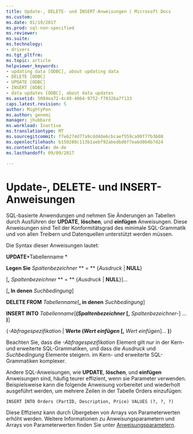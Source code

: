 ```yaml
---
title: Update-, DELETE- und INSERT-Anweisungen | Microsoft Docs
ms.custom: 
ms.date: 01/19/2017
ms.prod: sql-non-specified
ms.reviewer: 
ms.suite: 
ms.technology:
- drivers
ms.tgt_pltfrm: 
ms.topic: article
helpviewer_keywords:
- updating data [ODBC], about updating data
- DELETE [ODBC]
- UPDATE [ODBC]
- INSERT [ODBC]
- data updates [ODBC], about data updates
ms.assetid: 5004ea72-4c49-4064-9752-f7032ba7f133
caps.latest.revision: 5
author: MightyPen
ms.author: genemi
manager: jhubbard
ms.workload: Inactive
ms.translationtype: MT
ms.sourcegitcommit: f7e6274d77a9cdd4de6cbcaef559ca99f77b3608
ms.openlocfilehash: b150288c113b1aebf92abedbd6f7eabd0b4b7d24
ms.contentlocale: de-de
ms.lasthandoff: 09/09/2017

---
```

# <a name="update-delete-and-insert-statements"></a>Update-, DELETE- und INSERT-Anweisungen
SQL-basierte Anwendungen und nehmen Sie Änderungen an Tabellen durch Ausführen der **UPDATE**, **löschen**, und **einfügen** Anweisungen. Diese Anweisungen sind Teil der Konformitätsgrad des minimale SQL-Grammatik und von allen Treibern und Datenquellen unterstützt werden müssen.  
  
 Die Syntax dieser Anweisungen lautet:  
  
 **UPDATE***Tabellenname  *  
  
 **Legen Sie** *Spaltenbezeichner* ** = ** {*Ausdruck* &#124; **NULL**}  
  
 [**,** *Spaltenbezeichner* ** = ** {*Ausdruck* &#124; **NULL**}]...  
  
 [**, In denen** *Suchbedingung*]  
  
 **DELETE FROM** *Tabellenname*[**, in denen** *Suchbedingung*]  
  
 **INSERT INTO** *Tabellenname*[**(***Spaltenbezeichner* [**,** *Spaltenbezeichner-*] ... **)**]  
  
 {*-Abfragespezifikation* &#124; **Werte (***Wert einfügen* [**,** *Wert einfügen*]... **)**}  
  
 Beachten Sie, dass die *-Abfragespezifikation* Element gilt nur in der Kern- und erweiterte SQL-Grammatiken, und dass die *Ausdruck* und *Suchbedingung* Elemente steigern. im Kern- und erweiterte SQL-Grammatiken komplexer.  
  
 Andere SQL-Anweisungen, wie **UPDATE**, **löschen**, und **einfügen** Anweisungen sind, häufig teurer effizient, wenn sie Parameter verwenden. Beispielsweise kann die folgende Anweisung vorbereitet und wiederholt ausgeführt werden, um mehrere Zeilen in der Tabelle Orders einzufügen:  
  
```  
INSERT INTO Orders (PartID, Description, Price) VALUES (?, ?, ?)  
```  
  
 Diese Effizienz kann durch Übergeben von Arrays von Parameterwerten erhöht werden. Weitere Informationen zu Anweisungsparametern und Arrays von Parameterwerten finden Sie unter [Anweisungsparametern](../../../odbc/reference/develop-app/statement-parameters.md).

